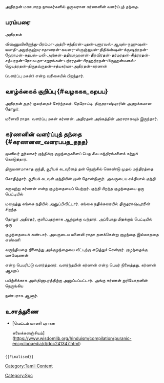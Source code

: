 அதிரதன் மகாபாரத நாயகர்களில் ஒருவரான கர்ணனின் வளர்ப்புத் தந்தை.

## பரம்பரை

அதிரதன்
விஷ்ணுவிலிருந்து-பிரம்மா-அத்ரி-சந்திரன்-புதன்-புரூரவஸ்-ஆயுஸ்-நஹுஷன்-யயாதி-அநுத்ருஹ்யு-சதானரன்-கலனர-ஸ்ருஞ்ஜயன்-திதிக்ன்ஷன்-க்ருஷத்ரதன்-ஹோமன்-சுதபஸ்-பலி-அங்கன்-ததிவாஹனன்-திரவிரதன்-தர்மரதன்-சித்ரரதன்-சத்யரதன்-ரோமபதா-சதுரங்கன்-பத்ரரதன்-பிரஹத்ரதன்-பிருஹன்மனஸ்-ஜெயத்ரதன்-திருதவ்ருதன்-சத்யகர்மா-அதிரதன்-கர்ணன்
(வளர்ப்பு மகன்) என்ற வரிசையில் பிறந்தார்.

## வாழ்க்கைக் குறிப்பு {#வழககக_கறபப}

அதிரதன் சூதர் குலத்தைச் சேர்ந்தவர். தேரோட்டி. திருதராஷ்டிரரின் அணுக்கமான தோழர்.
மனைவி ராதா. வளர்ப்பு மகன் கர்ணன். அதிரதன் அங்கத்தின் அரசராகவும் இருந்தார்.

## கர்ணனின் வளர்ப்புத் தந்தை {#கரணனன_வளரபபத_தநத}

முனிவர் துர்வாசர் குந்திக்கு குழந்தைகளைப் பெற சில மந்திரங்களைக் கற்றுக் கொடுத்தார்.
திருமணமாகாத குந்தி, சூரியக் கடவுளைத் தன் நெஞ்சில் கொண்டு முதல் மந்திரத்தை
சோதித்தார். சூரியக் கடவுள் குந்தியின் முன் தோன்றினார். அவருடைய சக்தியால் குந்தி
கருவுற்று கர்ணன் என்ற குழந்தையைப் பெற்றார். குந்தி பிறந்த குழந்தையை ஒரு பெட்டியில்
மறைத்து கங்கை நதியில் அனுப்பிவிட்டார். கங்கை நதிக்கரையில் திருதராஷ்டிரரின் சிறந்த
தோழர் அதிரதர், குளிப்பதற்காக ஆற்றுக்கு வந்தார். அப்போது மிதக்கும் பெட்டியில் ஒரு
குழந்தையைக் கண்டார். அவருடைய மனைவி ராதா தனக்கென்று குழந்தை இல்லாததை எண்ணி
வருந்தியதை நினைத்து அக்குழந்தையை வீட்டிற்கு எடுத்துச் சென்றார். குழந்தைக்கு வசுஷேணன்
என்ற பெயரிட்டு வளர்த்தனர். வளர்ந்தபின் கர்ணன் என்ற பெயர் நிலைத்தது. கர்ணன் ஆயுதப்
பயிற்சிக்காக அஸ்தினாபுரத்திற்கு அனுப்பப்பட்டார். அங்கு கர்ணன் துரியோதனின் நெருங்கிய
நண்பராக ஆனார்.

## உசாத்துணை

-   [வெட்டம் மாணி புராண
    கலைக்களஞ்சியம்](https://www.wisdomlib.org/hinduism/compilation/puranic-encyclopaedia/d/doc241347.html)

```{=mediawiki}
{{Finalised}}
```
[Category:Tamil Content](Category:Tamil_Content "wikilink")
[Category:Spc](Category:Spc "wikilink")
